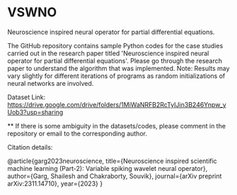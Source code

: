 # VSWNO

Neuroscience inspired neural operator for partial differential equations.

The GitHub repository contains sample Python codes for the case studies carried out in the research paper titled 'Neuroscience inspired neural operator for partial differential equations'. Please go through the research paper to understand the algorithm that was implemented. Note: Results may vary slightly for different iterations of programs as random initializations of neural networks are involved.

Dataset Link: https://drive.google.com/drive/folders/1MiWaNRFB2RcTyIJin3B246Ynpw_yUob3?usp=sharing

** If there is some ambiguity in the datasets/codes, please comment in the repository or email to the corresponding author.

Citation details:

@article{garg2023neuroscience,
  title={Neuroscience inspired scientific machine learning (Part-2): Variable spiking wavelet neural operator},
  author={Garg, Shailesh and Chakraborty, Souvik},
  journal={arXiv preprint arXiv:2311.14710},
  year={2023}
}
